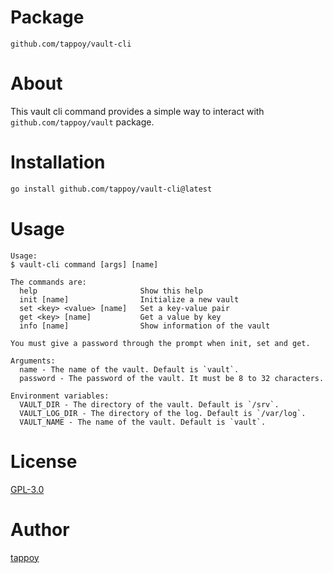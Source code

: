 # Package
`github.com/tappoy/vault-cli`

# About
This vault cli command provides a simple way to interact with `github.com/tappoy/vault` package.

# Installation
```bash
go install github.com/tappoy/vault-cli@latest
```

# Usage
```
Usage:
$ vault-cli command [args] [name]

The commands are:
  help                       Show this help
  init [name]                Initialize a new vault
  set <key> <value> [name]   Set a key-value pair
  get <key> [name]           Get a value by key
  info [name]                Show information of the vault

You must give a password through the prompt when init, set and get.

Arguments:
  name - The name of the vault. Default is `vault`.
  password - The password of the vault. It must be 8 to 32 characters.

Environment variables:
  VAULT_DIR - The directory of the vault. Default is `/srv`.
  VAULT_LOG_DIR - The directory of the log. Default is `/var/log`.
  VAULT_NAME - The name of the vault. Default is `vault`.
```

# License
[GPL-3.0](LICENSE)

# Author
[tappoy](https://github.com/tappoy)
